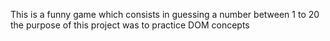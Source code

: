 This is a funny game which consists in guessing a number between 1 to 20
the purpose of this project was to practice DOM concepts
